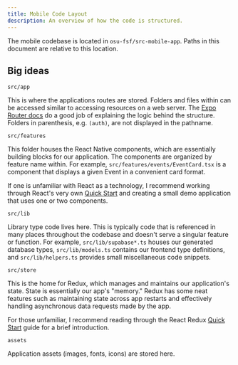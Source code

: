 ```yaml
---
title: Mobile Code Layout
description: An overview of how the code is structured.
---
```


The mobile codebase is located in `osu-fsf/src-mobile-app`.
Paths in this document are relative to this location.

## Big ideas

`src/app`

This is where the applications routes are stored. Folders and files within
can be accessed similar to accessing resources on a web server. The
[Expo Router docs](https://docs.expo.dev/router/create-pages/)
do a good job of explaining the logic behind the structure.
Folders in parenthesis, e.g. `(auth)`, are not displayed in the pathname.

`src/features`

This folder houses the React Native components, which are essentially
building blocks for our application. The components are organized by
feature name within. For example, `src/features/events/EventCard.tsx`
is a component that displays a given Event in a convenient card format.

If one is unfamiliar with React as a technology, I recommend working
through React's very own [Quick Start](https://react.dev/learn) 
and creating a small demo application that uses one or two components.

`src/lib`

Library type code lives here. This is typically code that is referenced in
many places throughout the codebase and doesn't serve a singular feature or function.
For example, `src/lib/supabase*.ts` houses our generated database types, `src/lib/models.ts`
contains our frontend type definitions, and `src/lib/helpers.ts` provides small
miscellaneous code snippets.

`src/store`

This is the home for Redux, which manages and maintains our application's state.
State is essentially our app's "memory." Redux has some neat features
such as maintaining state across app restarts and effectively handling
asynchronous data requests made by the app.

For those unfamiliar, I recommend reading through the React Redux
[Quick Start](https://react-redux.js.org/tutorials/typescript-quick-start) guide
for a brief introduction.

`assets`

Application assets (images, fonts, icons) are stored here.